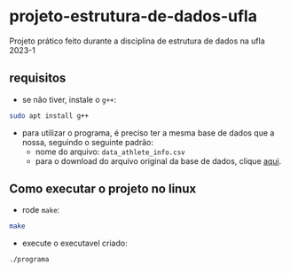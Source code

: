 # projeto-estrutura-de-dados-ufla

Projeto prático feito durante a disciplina de estrutura de dados na ufla 2023-1

## requisitos

- se não tiver, instale o `g++`:

```bash
sudo apt install g++
```

- para utilizar o programa, é preciso ter a mesma base de dados que a nossa, seguindo o seguinte padrão:
  - nome do arquivo: `data_athlete_info.csv`
  - para o download do arquivo original da base de dados, clique [aqui](https://drive.google.com/file/d/1Ml9S26KHH65p4lNhMPqG1UkCb6ti0vM8/view).

## Como executar o projeto no linux

- rode `make`:

```bash
make
```

- execute o executavel criado:

```bash
./programa
```

